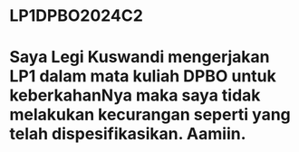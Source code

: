 # LP1DPBO2024C2

# Saya Legi Kuswandi mengerjakan LP1 dalam mata kuliah DPBO untuk keberkahanNya maka saya tidak melakukan kecurangan seperti yang telah dispesifikasikan. Aamiin.
